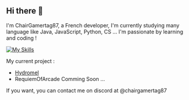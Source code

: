 ## Hi there 👋

I'm ChairGamertag87, a French developer, I'm currently studying many language like Java, JavaScript, Python, CS ... I'm passionate by learning and coding ! 

[![My Skills](https://skillicons.dev/icons?i=js,html,css,java,py,dart,flutter,cs,discord)](https://skillicons.dev)

My current project : 

- [Hydromel](https://www.curseforge.com/minecraft/mc-mods/hydromel)
- RequiemOfArcade Comming Soon ...


If you want, you can contact me on discord at @chairgamertag87
